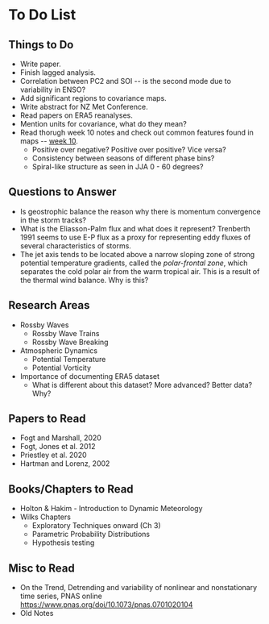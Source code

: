 # To Do List

## Things to Do

- Write paper.
- Finish lagged analysis.
- Correlation between PC2 and SOI -- is the second mode due to variability in ENSO?
- Add significant regions to covariance maps.
- Write abstract for NZ Met Conference.
- Read papers on ERA5 reanalyses.
- Mention units for covariance, what do they mean?
- Read thorugh week 10 notes and check out common features found in maps -- [week 10](era5_analysis/week10.md).
    - Positive over negative? Positive over positive? Vice versa?
    - Consistency between seasons of different phase bins?
    - Spiral-like structure as seen in JJA 0 - 60 degrees?


## Questions to Answer

- Is geostrophic balance the reason why there is momentum convergence in the storm tracks?
- What is the Eliasson-Palm flux and what does it represent? Trenberth 1991 seems to use E-P flux as a proxy for representing eddy fluxes of several characteristics of storms.
- The jet axis tends to be located above a narrow sloping zone of strong potential temperature gradients, called the _polar-frontal zone_, which separates the cold polar air from the warm tropical air. This is a result of the thermal wind balance. Why is this?


## Research Areas

- Rossby Waves
    - Rossby Wave Trains
    - Rossby Wave Breaking
- Atmospheric Dynamics
    - Potential Temperature
    - Potential Vorticity
- Importance of documenting ERA5 dataset
    - What is different about this dataset? More advanced? Better data? Why?


## Papers to Read

- Fogt and Marshall, 2020
- Fogt, Jones et al. 2012
- Priestley et al. 2020
- Hartman and Lorenz, 2002


## Books/Chapters to Read

- Holton & Hakim - Introduction to Dynamic Meteorology
- Wilks Chapters
    - Exploratory Techniques onward (Ch 3)
    - Parametric Probability Distributions
    - Hypothesis testing


## Misc to Read

- On the Trend, Detrending and variability of nonlinear and nonstationary time series, PNAS online https://www.pnas.org/doi/10.1073/pnas.0701020104
- Old Notes

